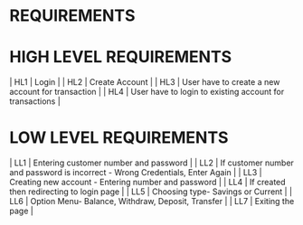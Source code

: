 # REQUIREMENTS

# HIGH LEVEL REQUIREMENTS

| HL1 | Login |
| HL2 | Create Account |
| HL3 | User have to create a new account for transaction |
| HL4 | User have to login to existing account for transactions |

# LOW LEVEL REQUIREMENTS

| LL1 | Entering customer number and password |
| LL2 | If customer number and password is incorrect - Wrong Credentials, Enter Again |
| LL3 | Creating new account - Entering number and password |
| LL4 | If created then redirecting to login page |
| LL5 | Choosing type- Savings or Current |
| LL6 | Option Menu- Balance, Withdraw, Deposit, Transfer |
| LL7 | Exiting the page |
